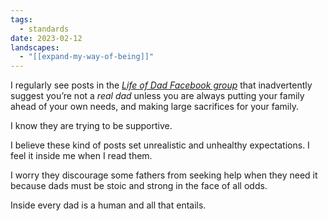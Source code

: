 ```yaml
---
tags:
  - standards
date: 2023-02-12
landscapes:
  - "[[expand-my-way-of-being]]"
---
```

I regularly see posts in the _[Life of Dad Facebook group](https://www.facebook.com/lifeofdad)_ that inadvertently suggest you’re not a _real dad_ unless you are always putting your family ahead of your own needs, and making large sacrifices for your family.

I know they are trying to be supportive.

I believe these kind of posts set unrealistic and unhealthy expectations. I feel it inside me when I read them.

I worry they discourage some fathers from seeking help when they need it because dads must be stoic and strong in the face of all odds.

Inside every dad is a human and all that entails.
